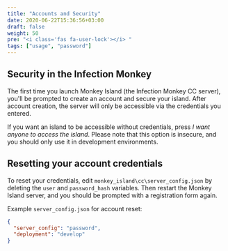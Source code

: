```yaml
---
title: "Accounts and Security"
date: 2020-06-22T15:36:56+03:00
draft: false
weight: 50
pre: "<i class='fas fa-user-lock'></i> "
tags: ["usage", "password"]
---
```


## Security in the Infection Monkey

The first time you launch Monkey Island (the Infection Monkey CC server), you'll be prompted to create an account and secure your island. After account creation, the server will only be accessible via the credentials you entered.

If you want an island to be accessible without credentials, press *I want anyone to access the island*. Please note that this option is insecure, and you should only use it in development environments.

## Resetting your account credentials

To reset your credentials, edit `monkey_island\cc\server_config.json` by deleting the `user` and `password_hash` variables. Then restart the Monkey Island server, and you should be prompted with a registration form again.

Example `server_config.json` for account reset:

```json
{
  "server_config": "password",
  "deployment": "develop"
}
```
